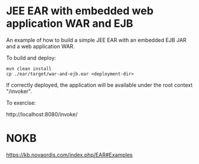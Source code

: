 # JEE EAR with embedded web application WAR and EJB

An example of how to build a simple JEE EAR with an embedded EJB JAR and a web application WAR. 

To build and deploy:

````
mvn clean install
cp ./ear/target/war-and-ejb.ear <deployment-dir>

````    

If correctly deployed, the application will be available under the root context "/invoker".

To exercise:

http://localhost:8080/invoke/

# NOKB

https://kb.novaordis.com/index.php/EAR#Examples

